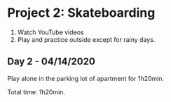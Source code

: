 # Project 2: Skateboarding

1. Watch YouTube videos
2. Play and practice outside except for rainy days.

## Day 2 - 04/14/2020

Play alone in the parking lot of apartment for 1h20min.

Total time: 1h20min.